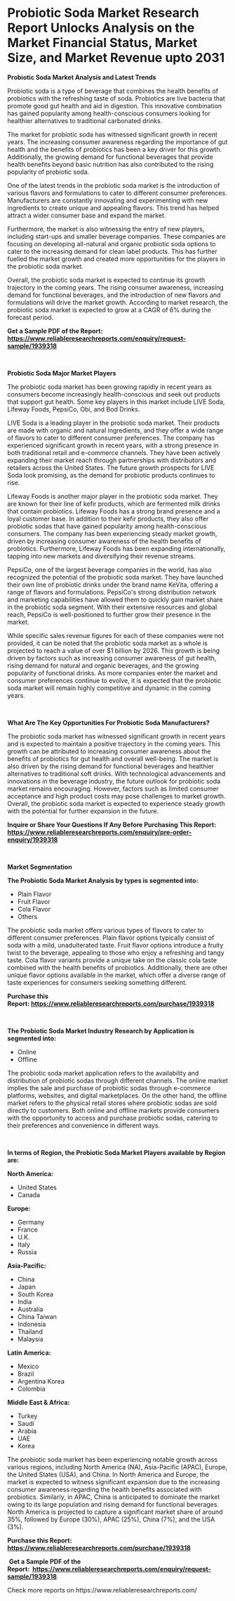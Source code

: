 <p><h1>Probiotic Soda Market Research Report Unlocks Analysis on the Market Financial Status, Market Size, and Market Revenue upto 2031</h1></p><p><strong>Probiotic Soda Market Analysis and Latest Trends</strong></p>
<p><p>Probiotic soda is a type of beverage that combines the health benefits of probiotics with the refreshing taste of soda. Probiotics are live bacteria that promote good gut health and aid in digestion. This innovative combination has gained popularity among health-conscious consumers looking for healthier alternatives to traditional carbonated drinks.</p><p>The market for probiotic soda has witnessed significant growth in recent years. The increasing consumer awareness regarding the importance of gut health and the benefits of probiotics has been a key driver for this growth. Additionally, the growing demand for functional beverages that provide health benefits beyond basic nutrition has also contributed to the rising popularity of probiotic soda.</p><p>One of the latest trends in the probiotic soda market is the introduction of various flavors and formulations to cater to different consumer preferences. Manufacturers are constantly innovating and experimenting with new ingredients to create unique and appealing flavors. This trend has helped attract a wider consumer base and expand the market.</p><p>Furthermore, the market is also witnessing the entry of new players, including start-ups and smaller beverage companies. These companies are focusing on developing all-natural and organic probiotic soda options to cater to the increasing demand for clean label products. This has further fuelled the market growth and created more opportunities for the players in the probiotic soda market.</p><p>Overall, the probiotic soda market is expected to continue its growth trajectory in the coming years. The rising consumer awareness, increasing demand for functional beverages, and the introduction of new flavors and formulations will drive the market growth. According to market research, the probiotic soda market is expected to grow at a CAGR of 6% during the forecast period.</p></p>
<p><strong>Get a Sample PDF of the Report:&nbsp; <a href="https://www.reliableresearchreports.com/enquiry/request-sample/1939318">https://www.reliableresearchreports.com/enquiry/request-sample/1939318</a></strong></p>
<p>&nbsp;</p>
<p><strong>Probiotic Soda Major Market Players</strong></p>
<p><p>The probiotic soda market has been growing rapidly in recent years as consumers become increasingly health-conscious and seek out products that support gut health. Some key players in this market include LIVE Soda, Lifeway Foods, PepsiCo, Obi, and Bod Drinks.</p><p>LIVE Soda is a leading player in the probiotic soda market. Their products are made with organic and natural ingredients, and they offer a wide range of flavors to cater to different consumer preferences. The company has experienced significant growth in recent years, with a strong presence in both traditional retail and e-commerce channels. They have been actively expanding their market reach through partnerships with distributors and retailers across the United States. The future growth prospects for LIVE Soda look promising, as the demand for probiotic products continues to rise.</p><p>Lifeway Foods is another major player in the probiotic soda market. They are known for their line of kefir products, which are fermented milk drinks that contain probiotics. Lifeway Foods has a strong brand presence and a loyal customer base. In addition to their kefir products, they also offer probiotic sodas that have gained popularity among health-conscious consumers. The company has been experiencing steady market growth, driven by increasing consumer awareness of the health benefits of probiotics. Furthermore, Lifeway Foods has been expanding internationally, tapping into new markets and diversifying their revenue streams.</p><p>PepsiCo, one of the largest beverage companies in the world, has also recognized the potential of the probiotic soda market. They have launched their own line of probiotic drinks under the brand name KeVita, offering a range of flavors and formulations. PepsiCo's strong distribution network and marketing capabilities have allowed them to quickly gain market share in the probiotic soda segment. With their extensive resources and global reach, PepsiCo is well-positioned to further grow their presence in the market.</p><p>While specific sales revenue figures for each of these companies were not provided, it can be noted that the probiotic soda market as a whole is projected to reach a value of over $1 billion by 2026. This growth is being driven by factors such as increasing consumer awareness of gut health, rising demand for natural and organic beverages, and the growing popularity of functional drinks. As more companies enter the market and consumer preferences continue to evolve, it is expected that the probiotic soda market will remain highly competitive and dynamic in the coming years.</p></p>
<p>&nbsp;</p>
<p><strong>What Are The Key Opportunities For Probiotic Soda Manufacturers?</strong></p>
<p><p>The probiotic soda market has witnessed significant growth in recent years and is expected to maintain a positive trajectory in the coming years. This growth can be attributed to increasing consumer awareness about the benefits of probiotics for gut health and overall well-being. The market is also driven by the rising demand for functional beverages and healthier alternatives to traditional soft drinks. With technological advancements and innovations in the beverage industry, the future outlook for probiotic soda market remains encouraging. However, factors such as limited consumer acceptance and high product costs may pose challenges to market growth. Overall, the probiotic soda market is expected to experience steady growth with the potential for further expansion in the future.</p></p>
<p><strong>Inquire or Share Your Questions If Any Before Purchasing This Report: <a href="https://www.reliableresearchreports.com/enquiry/pre-order-enquiry/1939318">https://www.reliableresearchreports.com/enquiry/pre-order-enquiry/1939318</a></strong></p>
<p>&nbsp;</p>
<p><strong>Market Segmentation</strong></p>
<p><strong>The Probiotic Soda Market Analysis by types is segmented into:</strong></p>
<p><ul><li>Plain Flavor</li><li>Fruit Flavor</li><li>Cola Flavor</li><li>Others</li></ul></p>
<p><p>The probiotic soda market offers various types of flavors to cater to different consumer preferences. Plain flavor options typically consist of soda with a mild, unadulterated taste. Fruit flavor options introduce a fruity twist to the beverage, appealing to those who enjoy a refreshing and tangy taste. Cola flavor variants provide a unique take on the classic cola taste combined with the health benefits of probiotics. Additionally, there are other unique flavor options available in the market, which offer a diverse range of taste experiences for consumers seeking something different.</p></p>
<p><strong>Purchase this Report:&nbsp;<a href="https://www.reliableresearchreports.com/purchase/1939318">https://www.reliableresearchreports.com/purchase/1939318</a></strong></p>
<p>&nbsp;</p>
<p><strong>The Probiotic Soda Market Industry Research by Application is segmented into:</strong></p>
<p><ul><li>Online</li><li>Offline</li></ul></p>
<p><p>The probiotic soda market application refers to the availability and distribution of probiotic sodas through different channels. The online market implies the sale and purchase of probiotic sodas through e-commerce platforms, websites, and digital marketplaces. On the other hand, the offline market refers to the physical retail stores where probiotic sodas are sold directly to customers. Both online and offline markets provide consumers with the opportunity to access and purchase probiotic sodas, catering to their preferences and convenience in different ways.</p></p>
<p>&nbsp;</p>
<p><strong>In terms of Region, the Probiotic Soda Market Players available by Region are:</strong></p>
<p>
    <p> <strong> North America: </strong>
        <ul>
            <li>United States</li>
            <li>Canada</li>
        </ul>
        </p> 
    <p> <strong> Europe: </strong>
        <ul>
            <li>Germany</li>
            <li>France</li>
            <li>U.K.</li>
            <li>Italy</li>
            <li>Russia</li>
        </ul>
        </p> 
    <p> <strong> Asia-Pacific: </strong>
        <ul>
            <li>China</li>
            <li>Japan</li>
            <li>South Korea</li>
            <li>India</li>
            <li>Australia</li>
            <li>China Taiwan</li>
            <li>Indonesia</li>
            <li>Thailand</li>
            <li>Malaysia</li>
        </ul>
        </p> 
    <p> <strong> Latin America: </strong>
        <ul>
            <li>Mexico</li>
            <li>Brazil</li>
            <li>Argentina Korea</li>
            <li>Colombia</li>
        </ul>
        </p> 
    <p> <strong> Middle East & Africa: </strong>
        <ul>
            <li>Turkey</li>
            <li>Saudi</li>
            <li>Arabia</li>
            <li>UAE</li>
            <li>Korea</li>
        </ul>
    </p>
    </p>
<p><p>The probiotic soda market has been experiencing notable growth across various regions, including North America (NA), Asia-Pacific (APAC), Europe, the United States (USA), and China. In North America and Europe, the market is expected to witness significant expansion due to the increasing consumer awareness regarding the health benefits associated with probiotics. Similarly, in APAC, China is anticipated to dominate the market owing to its large population and rising demand for functional beverages. North America is projected to capture a significant market share of around 35%, followed by Europe (30%), APAC (25%), China (7%), and the USA (3%).</p></p>
<p><strong>Purchase this Report: <a href="https://www.reliableresearchreports.com/purchase/1939318">https://www.reliableresearchreports.com/purchase/1939318</a></strong></p>
<p>&nbsp;<strong>Get a Sample PDF of the Report:&nbsp;&nbsp;<a href="https://www.reliableresearchreports.com/enquiry/request-sample/1939318">https://www.reliableresearchreports.com/enquiry/request-sample/1939318</a></strong></p>
<p><strong></strong></p>
<p>Check more reports on https://www.reliableresearchreports.com/</p>